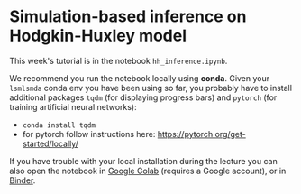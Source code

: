 # Simulation-based inference on Hodgkin-Huxley model

This week's tutorial is in the notebook `hh_inference.ipynb`. 

We recommend you run the notebook locally using **conda**. Given your `lsmlsmda` conda env you have been using so far, you probably have to install additional packages `tqdm` (for displaying progress bars) and `pytorch` (for training artificial neural networks):
- `conda install tqdm`
- for pytorch follow instructions here: https://pytorch.org/get-started/locally/

If you have trouble with your local installation during the lecture you can also open the notebook in [Google Colab](https://colab.research.google.com/github/cne-tum/msne-lsmlsda-2019/blob/master/exercises/week4_hh_inference/hh_inference.ipynb) (requires a Google account), or in [Binder](https://mybinder.org/v2/gh/cne-tum/msne-lsmlsda-2019/master?filepath=exercises%2Fweek4_hh_inference%2Fhh_inference.ipynb).
